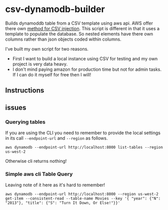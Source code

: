 # csv-dynamodb-builder
Builds dynamoddb table from a CSV template using aws api. AWS offer there own [method for CSV injection](https://aws.amazon.com/blogs/database/implementing-bulk-csv-ingestion-to-amazon-dynamodb/). This script is different in that it uses a template to populate the database. So nested elements have there own columns rather than json objects coded within columns. 

I've built my own script for two reasons. 
* First I want to build a local instance using CSV for testing and my own project is very data heavy. 
* I don't mind paying amazon for production time but not for admin tasks. If I can do it myself for free then I will! 

## Instructions

## issues
### Querying tables
If you are using the CLI you need to remember to provide the local settings in its call `--endpoint-url` and `--region` as follows.

```
aws dynamodb --endpoint-url http://localhost:8000 list-tables --region us-west-2
```
Otherwise cli returns nothing!

### Simple aws cli Table Query
Leaving note of it here as it's hard to remember! 
```
aws dynamodb --endpoint-url http://localhost:8000 --region us-west-2 get-item --consistent-read --table-name Movies --key '{ "year": {"N": "2013"}, "title": {"S": "Turn It Down, Or Else!"}}'
```